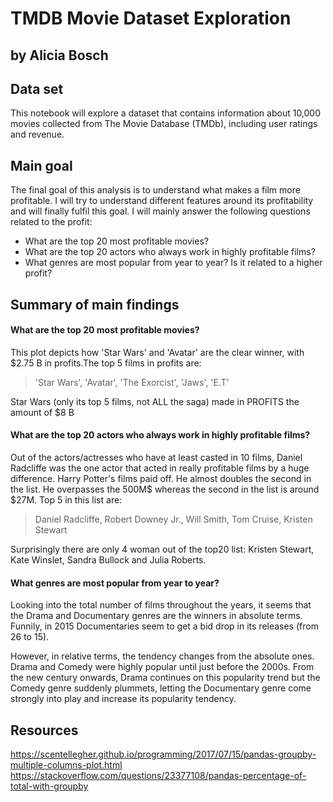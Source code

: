 # TMDB Movie Dataset Exploration
## by Alicia Bosch

## Data set

This notebook will explore a dataset that contains information about 10,000 movies collected from The Movie Database (TMDb), including user ratings and revenue.

## Main goal

The final goal of this analysis is to understand what makes a film more profitable. I will try to understand different features around its profitability and will finally fulfil this goal. I will mainly answer the following questions related to the profit:

- What are the top 20 most profitable movies?
- What are the top 20 actors who always work in highly profitable films?
- What genres are most popular from year to year? Is it related to a higher profit?

## Summary of main findings 

#### What are the top 20 most profitable movies?

This plot depicts how 'Star Wars' and 'Avatar' are the clear winner, with $2.75 B in profits.The top 5 films in profits are:
> 'Star Wars', 'Avatar', 'The Exorcist', 'Jaws', 'E.T'

Star Wars (only its top 5 films, not ALL the saga) made in PROFITS the amount of $8 B

#### What are the top 20 actors who always work in highly profitable films?

Out of the actors/actresses who have at least casted in 10 films, Daniel Radcliffe was the one actor that acted in really profitable films by a huge difference. Harry Potter's films paid off. He almost doubles the second in the list. He overpasses the 500M$ whereas the second in the list is around $27M.
Top 5 in this list are:
> Daniel Radcliffe, Robert Downey Jr., Will Smith, Tom Cruise, Kristen Stewart

Surprisingly there are only 4 woman out of the top20 list: Kristen Stewart, Kate Winslet, Sandra Bullock and Julia Roberts.

#### What genres are most popular from year to year?
Looking into the total number of films throughout the years, it seems that the Drama and Documentary genres are the winners in absolute terms. Funnily, in 2015 Documentaries seem to get a bid drop in its releases (from 26 to 15).

However, in relative terms, the tendency changes from the absolute ones. Drama and Comedy were highly popular until just before the 2000s. From the new century onwards, Drama continues on this popularity trend but the Comedy genre suddenly plummets, letting the Documentary genre come strongly into play and increase its popularity tendency.


## Resources
https://scentellegher.github.io/programming/2017/07/15/pandas-groupby-multiple-columns-plot.html
https://stackoverflow.com/questions/23377108/pandas-percentage-of-total-with-groupby
